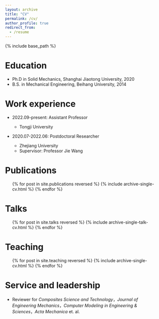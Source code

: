 ```yaml
---
layout: archive
title: "CV"
permalink: /cv/
author_profile: true
redirect_from:
  - /resume
---
```


{% include base_path %}

Education
======
* Ph.D in Solid Mechanics, Shanghai Jiaotong University, 2020
* B.S. in Mechanical Engineering, Beihang University, 2014

Work experience
======
* 2022.09-present: Assistant Professor
  * Tongji University

* 2020.07-2022.06: Postdoctoral Researcher
  * Zhejiang University
  <!--* Duties included: Merging pull requests-->
  * Supervisor: Professor Jie Wang
  
<!--Skills
======
* Skill 1
* Skill 2
  * Sub-skill 2.1
  * Sub-skill 2.2
  * Sub-skill 2.3
* Skill 3-->

Publications
======
  <ul>{% for post in site.publications reversed %}
    {% include archive-single-cv.html %}
  {% endfor %}</ul>
  
Talks
======
  <ul>{% for post in site.talks reversed %}
    {% include archive-single-talk-cv.html  %}
  {% endfor %}</ul>
  
Teaching
======
  <ul>{% for post in site.teaching reversed %}
    {% include archive-single-cv.html %}
  {% endfor %}</ul>
  
Service and leadership
======
* Reviewer for *Composites Science and Technology*，*Journal of Engineering Mechanics*，*Computer Modeling in Engineering & Sciences*，*Acta Mechanica* et. al.
